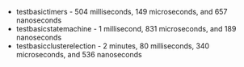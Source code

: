* testbasictimers  - 504 milliseconds, 149 microseconds, and 657 nanoseconds
* testbasicstatemachine  - 1 millisecond, 831 microseconds, and 189 nanoseconds
* testbasicclusterelection  - 2 minutes, 80 milliseconds, 340 microseconds, and 536 nanoseconds
